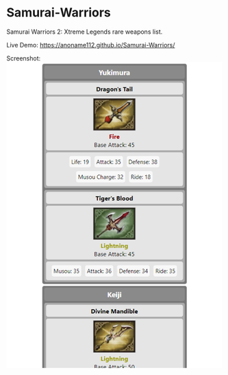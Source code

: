 # Samurai-Warriors
Samurai Warriors 2: Xtreme Legends rare weapons list.

Live Demo: https://anoname112.github.io/Samurai-Warriors/

Screenshot:
<br />
<a href="https://anoname112.github.io/Samurai-Warriors/">
   <img src="https://raw.githubusercontent.com/Anoname112/Samurai-Warriors/main/ss.png" title="Samurai Warriors">
</a>

